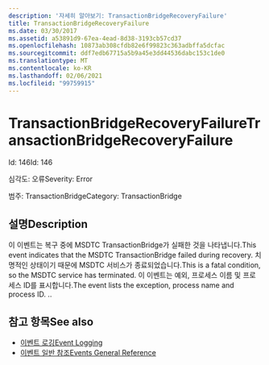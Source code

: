 ```yaml
---
description: '자세히 알아보기: TransactionBridgeRecoveryFailure'
title: TransactionBridgeRecoveryFailure
ms.date: 03/30/2017
ms.assetid: a53891d9-67ea-4ead-8d38-3193cb57cd37
ms.openlocfilehash: 10873ab308cfdb82e6f99823c363adbffa5dcfac
ms.sourcegitcommit: ddf7edb67715a5b9a45e3dd44536dabc153c1de0
ms.translationtype: MT
ms.contentlocale: ko-KR
ms.lasthandoff: 02/06/2021
ms.locfileid: "99759915"
---
```

# <a name="transactionbridgerecoveryfailure"></a><span data-ttu-id="3f004-103">TransactionBridgeRecoveryFailure</span><span class="sxs-lookup"><span data-stu-id="3f004-103">TransactionBridgeRecoveryFailure</span></span>

<span data-ttu-id="3f004-104">Id: 146</span><span class="sxs-lookup"><span data-stu-id="3f004-104">Id: 146</span></span>  
  
 <span data-ttu-id="3f004-105">심각도: 오류</span><span class="sxs-lookup"><span data-stu-id="3f004-105">Severity: Error</span></span>  
  
 <span data-ttu-id="3f004-106">범주: TransactionBridge</span><span class="sxs-lookup"><span data-stu-id="3f004-106">Category: TransactionBridge</span></span>  
  
## <a name="description"></a><span data-ttu-id="3f004-107">설명</span><span class="sxs-lookup"><span data-stu-id="3f004-107">Description</span></span>  

 <span data-ttu-id="3f004-108">이 이벤트는 복구 중에 MSDTC TransactionBridge가 실패한 것을 나타냅니다.</span><span class="sxs-lookup"><span data-stu-id="3f004-108">This event indicates that the MSDTC TransactionBridge failed during recovery.</span></span> <span data-ttu-id="3f004-109">치명적인 상태이기 때문에 MSDTC 서비스가 종료되었습니다.</span><span class="sxs-lookup"><span data-stu-id="3f004-109">This is a fatal condition, so the MSDTC service has terminated.</span></span> <span data-ttu-id="3f004-110">이 이벤트는 예외, 프로세스 이름 및 프로세스 ID를 표시합니다.</span><span class="sxs-lookup"><span data-stu-id="3f004-110">The event lists the exception, process name and process ID.</span></span> <span data-ttu-id="3f004-111">.</span><span class="sxs-lookup"><span data-stu-id="3f004-111">.</span></span>  
  
## <a name="see-also"></a><span data-ttu-id="3f004-112">참고 항목</span><span class="sxs-lookup"><span data-stu-id="3f004-112">See also</span></span>

- [<span data-ttu-id="3f004-113">이벤트 로깅</span><span class="sxs-lookup"><span data-stu-id="3f004-113">Event Logging</span></span>](index.md)
- [<span data-ttu-id="3f004-114">이벤트 일반 참조</span><span class="sxs-lookup"><span data-stu-id="3f004-114">Events General Reference</span></span>](events-general-reference.md)
